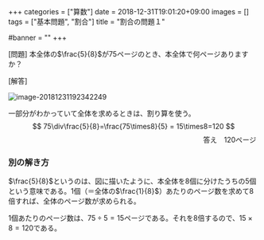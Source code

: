 +++
categories = ["算数"]
date = 2018-12-31T19:01:20+09:00
images = []
tags = ["基本問題", "割合"]
title = "割合の問題１"

#banner = ""
+++

[問題] 本全体の$\frac{5}{8}$が75ページのとき、本全体で何ページありますか？

[解答]

<!--more-->

![image-20181231192342249](/images/image-20181231192342249.png)

一部分がわかっていて全体を求めるときは、割り算を使う。
$$
75\div\frac{5}{8}=\frac{75\times8}{5} = 15\times8=120
$$
　　　　　　　　　　　　　　　　　　　　　　　　　　　　答え　120ページ

### 別の解き方

$\frac{5}{8}$というのは、図に描いたように、本全体を8個に分けたうちの5個という意味である。1個（＝全体の$\frac{1}{8}$）あたりのページ数を求めて8倍すれば、全体のページ数が求められる。

1個あたりのページ数は、$75\div5=15$ページである。それを8倍するので、$15\times8=120$である。



